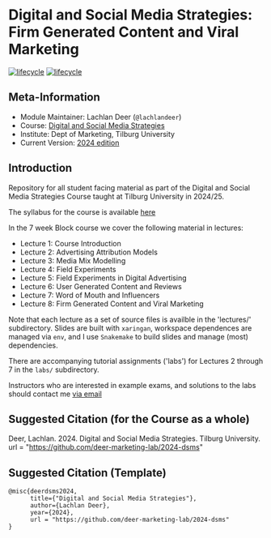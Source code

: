 # Digital and Social Media Strategies: Firm Generated Content and Viral Marketing

[![lifecycle](https://img.shields.io/badge/lifecycle-stable-green.svg)](https://www.tidyverse.org/lifecycle/#maturing)
[![lifecycle](https://img.shields.io/badge/version-2024-red.svg)]()

## Meta-Information

* Module Maintainer: Lachlan Deer (`@lachlandeer`)
* Course: [Digital and Social Media Strategies](https://uvt.osiris-student.nl/#/onderwijscatalogus/extern/cursus/?collegejaar=huidig&taal=en&cursuscode=325222-B-6)
* Institute: Dept of Marketing, Tilburg University
* Current Version: [2024 edition](https://github.com/deer-marketing-lab/2024-dsms)

## Introduction

Repository for all student facing material as part of the Digital and Social Media Strategies Course taught at Tilburg University in 2024/25.

The syllabus for the course is available [here]()

In the 7 week Block course we cover the following material in lectures:

* Lecture 1: Course Introduction
* Lecture 2: Advertising Attribution Models
* Lecture 3: Media Mix Modelling
* Lecture 4: Field Experiments
* Lecture 5: Field Experiments in Digital Advertising
* Lecture 6: User Generated Content and Reviews
* Lecture 7: Word of Mouth and Influencers
* Lecture 8: Firm Generated Content and Viral Marketing

Note that each lecture as a set of source files is availble in the 'lectures/' subdirectory. Slides are built with `xaringan`, workspace dependences are managed via `env`, and I use `Snakemake` to build slides and manage (most) dependencies.

There are accompanying tutorial assignments ('labs') for Lectures 2 through 7 in the `labs/` subdirectory.

Instructors who are interested in example exams, and solutions to the labs should contact me [via email](mailto:lachlan.deer@gmail.com?subject=Undergraduate%20Digital%20Marketing%20Teaching%20Material)


## Suggested Citation (for the Course as a whole)

Deer, Lachlan. 2024. Digital and Social Media Strategies.
Tilburg University.
url = "https://github.com/deer-marketing-lab/2024-dsms"

## Suggested Citation (Template)

```{r, engine='out', eval = FALSE}
@misc{deerdsms2024,
      title={"Digital and Social Media Strategies"},
      author={Lachlan Deer},
      year={2024},
      url = "https://github.com/deer-marketing-lab/2024-dsms"
}
```